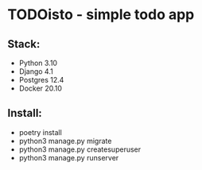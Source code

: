 # TODOisto - simple todo app 

## Stack: 
- Python 3.10
- Django 4.1
- Postgres 12.4
- Docker 20.10

## Install:
- poetry install
- python3 manage.py migrate
- python3 manage.py createsuperuser
- python3 manage.py runserver
